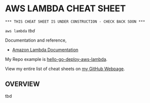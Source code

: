 # AWS LAMBDA CHEAT SHEET

```
*** THIS CHEAT SHEET IS UNDER CONSTRUCTION - CHECK BACK SOON ***
```

`aws lambda` _tbd_

Documentation and reference,

* [Amazon Lambda Documentation](https://aws.amazon.com/lambda/)

My Repo example is [hello-go-deploy-aws-lambda](https://github.com/JeffDeCola/hello-go-deploy-aws-lambda).

View my entire list of cheat sheets on
[my GitHub Webpage](https://jeffdecola.github.io/my-cheat-sheets/).

## OVERVIEW

tbd